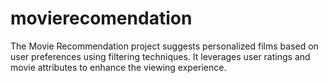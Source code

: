 # movierecomendation
The Movie Recommendation project suggests personalized films based on user preferences using filtering techniques. It leverages user ratings and movie attributes to enhance the viewing experience.
